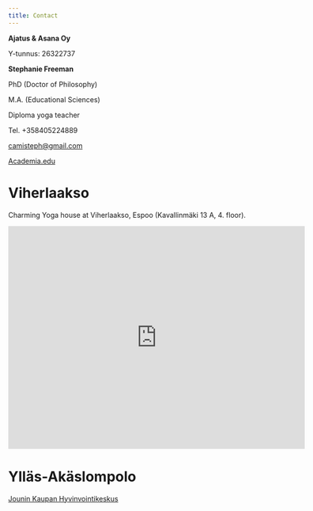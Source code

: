 ```yaml
---
title: Contact
---
```


**Ajatus & Asana Oy**

Y-tunnus: 26322737


**Stephanie Freeman**

PhD (Doctor of Philosophy)

M.A. (Educational Sciences)

Diploma yoga teacher

Tel. +358405224889

[camisteph@gmail.com](mailto:camisteph@gmail.com)

[Academia.edu](http://helsinki.academia.edu/NStephanieFreeman)

**Viherlaakso**
===============

Charming Yoga house at Viherlaakso, Espoo (Kavallinmäki 13 A, 4. floor).

<iframe src="https://www.google.com/maps/embed?pb=!1m18!1m12!1m3!1d1981.3967192994915!2d24.7372834!3d60.223812499999866!2m3!1f0!2f0!3f0!3m2!1i1024!2i768!4f13.1!3m3!1m2!1s0x468df41ce1bf5bc1%3A0xe885cd13348378e2!2sKavallinm%C3%A4ki+13%2C+02710+Espoo!5e0!3m2!1sfi!2sfi!4v1405882203459" width="600" height="450" frameborder="0" style="border:0" class="location-map"></iframe>

**Ylläs-Akäslompolo**
=====================

[Jounin Kaupan Hyvinvointikeskus](https://www.facebook.com/pages/Jounin-Kaupan-Hyvinvointikeskus/670760182961244)


